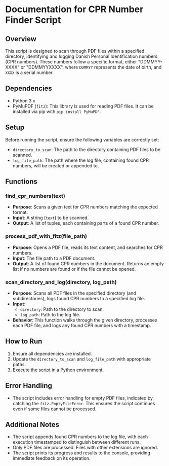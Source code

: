 
# Documentation for CPR Number Finder Script

## Overview

This script is designed to scan through PDF files within a specified directory, identifying and logging Danish Personal Identification numbers (CPR numbers). These numbers follow a specific format, either "DDMMYY-XXXX" or "DDMMYYXXXX", where `DDMMYY` represents the date of birth, and `XXXX` is a serial number.

## Dependencies

- Python 3.x
- PyMuPDF (`fitz`): This library is used for reading PDF files. It can be installed via pip with `pip install PyMuPDF`.

## Setup

Before running the script, ensure the following variables are correctly set:

- `directory_to_scan`: The path to the directory containing PDF files to be scanned.
- `log_file_path`: The path where the log file, containing found CPR numbers, will be created or appended to.

## Functions

### find_cpr_numbers(text)

- **Purpose**: Scans a given text for CPR numbers matching the expected format.
- **Input**: A string (`text`) to be scanned.
- **Output**: A list of tuples, each containing parts of a found CPR number.

### process_pdf_with_fitz(file_path)

- **Purpose**: Opens a PDF file, reads its text content, and searches for CPR numbers.
- **Input**: The file path to a PDF document.
- **Output**: A list of found CPR numbers in the document. Returns an empty list if no numbers are found or if the file cannot be opened.

### scan_directory_and_log(directory, log_path)

- **Purpose**: Scans all PDF files in the specified directory (and subdirectories), logs found CPR numbers to a specified log file.
- **Input**: 
  - `directory`: Path to the directory to scan.
  - `log_path`: Path to the log file.
- **Behavior**: This function walks through the given directory, processes each PDF file, and logs any found CPR numbers with a timestamp.

## How to Run

1. Ensure all dependencies are installed.
2. Update the `directory_to_scan` and `log_file_path` with appropriate paths.
3. Execute the script in a Python environment.

## Error Handling

- The script includes error handling for empty PDF files, indicated by catching the `fitz.EmptyFileError`. This ensures the script continues even if some files cannot be processed.

## Additional Notes

- The script appends found CPR numbers to the log file, with each execution timestamped to distinguish between different runs.
- Only PDF files are processed. Files with other extensions are ignored.
- The script prints its progress and results to the console, providing immediate feedback on its operation.
